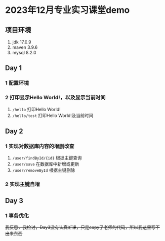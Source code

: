 # 2023年12月专业实习课堂demo

## 项目环境

1. jdk 17.0.9
2. maven 3.9.6
3. mysql 8.2.0

## Day 1

### 1 配置环境

### 2 打印显示Hello World!，以及显示当前时间

1. ``/hello`` 打印Hello World!
2. ``/hello/test`` 打印Hello World!及当前时间

## Day 2

### 1 实现对数据库内容的增删改查

1. ``/user/findById/{id}`` 根据主键查询
2. ``/user/save`` 在数据库中新增或更新
3. ``/user/removeById`` 根据主键删除

### 2 实现主键自增

## Day 3

### 1 事务优化

~~我反思，我检讨，Day3没有认真听课，只是copy了老师的代码，所以我这里写不出来东西~~

